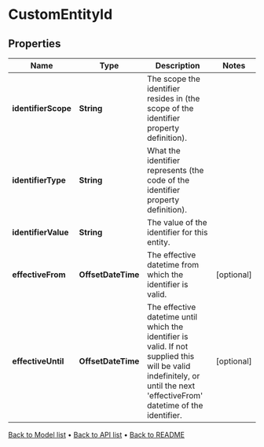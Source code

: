 

# CustomEntityId


## Properties

| Name | Type | Description | Notes |
|------------ | ------------- | ------------- | -------------|
|**identifierScope** | **String** | The scope the identifier resides in (the scope of the identifier property definition). |  |
|**identifierType** | **String** | What the identifier represents (the code of the identifier property definition). |  |
|**identifierValue** | **String** | The value of the identifier for this entity. |  |
|**effectiveFrom** | **OffsetDateTime** | The effective datetime from which the identifier is valid. |  [optional] |
|**effectiveUntil** | **OffsetDateTime** | The effective datetime until which the identifier is valid. If not supplied this will be valid indefinitely, or until the next &#39;effectiveFrom&#39; datetime of the identifier. |  [optional] |



[Back to Model list](../README.md#documentation-for-models) &#8226; [Back to API list](../README.md#documentation-for-api-endpoints) &#8226; [Back to README](../README.md)


